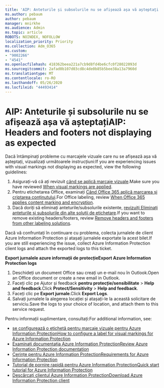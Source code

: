 ```yaml
---
title: 'AIP: Anteturile și subsolurile nu se afișează așa vă așteptați'
ms.author: pebaum
author: pebaum
manager: mnirkhe
ms.audience: Admin
ms.topic: article
ROBOTS: NOINDEX, NOFOLLOW
localization_priority: Priority
ms.collection: Adm_O365
ms.custom:
- "9002266"
- "4541"
ms.openlocfilehash: 418362beea221a7cb9d8fd4be6cfc0f28022093d
ms.sourcegitcommit: 2afad0b107d03cd8c4de0b85b5bee38a13a7960d
ms.translationtype: MT
ms.contentlocale: ro-RO
ms.lasthandoff: 05/26/2020
ms.locfileid: "44493414"
---
```

# <a name="aip-headers-and-footers-not-displaying-as-expected"></a><span data-ttu-id="871fc-102">AIP: Anteturile și subsolurile nu se afișează așa vă așteptați</span><span class="sxs-lookup"><span data-stu-id="871fc-102">AIP: Headers and footers not displaying as expected</span></span>

<span data-ttu-id="871fc-103">Dacă întâmpinați probleme cu marcajele vizuale care nu se afișează așa vă așteptați, vizualizați următoarele instrucțiuni:</span><span class="sxs-lookup"><span data-stu-id="871fc-103">If you are experiencing issues with visual markings not displaying as expected, view the following guidelines:</span></span>

1. <span data-ttu-id="871fc-104">Asigurați-vă că ați revizuit [când se aplică marcaje vizuale](https://docs.microsoft.com/azure/information-protection/configure-policy-markings#when-visual-markings-are-applied).</span><span class="sxs-lookup"><span data-stu-id="871fc-104">Make sure you have reviewed [When visual markings are applied](https://docs.microsoft.com/azure/information-protection/configure-policy-markings#when-visual-markings-are-applied).</span></span>
2. <span data-ttu-id="871fc-105">Pentru etichetarea Office, examinați [Când Office 365 aplică marcarea și criptarea conținutului](https://docs.microsoft.com/microsoft-365/compliance/sensitivity-labels-office-apps#when-office-apps-apply-content-marking-and-encryption).</span><span class="sxs-lookup"><span data-stu-id="871fc-105">For Office labeling, review [When Office 365 applies content marking and encryption](https://docs.microsoft.com/microsoft-365/compliance/sensitivity-labels-office-apps#when-office-apps-apply-content-marking-and-encryption).</span></span>
3. <span data-ttu-id="871fc-106">Dacă doriți să eliminați anteturile/subsolurile existente, [revizuiți Eliminați anteturile și subsolurile din alte soluții de etichetare](https://docs.microsoft.com/azure/information-protection/rms-client/client-admin-guide-customizations#remove-headers-and-footers-from-other-labeling-solutions).</span><span class="sxs-lookup"><span data-stu-id="871fc-106">If you want to remove existing headers/footers, review [Remove headers and footers from other labeling solutions](https://docs.microsoft.com/azure/information-protection/rms-client/client-admin-guide-customizations#remove-headers-and-footers-from-other-labeling-solutions).</span></span>

<span data-ttu-id="871fc-107">Dacă vă confruntați în continuare cu problema, colecta jurnalele de client Azure Information Protection și atașați jurnalele exportate la acest bilet.</span><span class="sxs-lookup"><span data-stu-id="871fc-107">If you are still experiencing the issue, collect Azure Information Protection client logs and attach the exported logs to this ticket.</span></span>

<span data-ttu-id="871fc-108">**Export jurnalele azure informații de protecție**</span><span class="sxs-lookup"><span data-stu-id="871fc-108">**Export Azure Information Protection logs**</span></span>

1. <span data-ttu-id="871fc-109">Deschideți un document Office sau creați un e-mail nou în Outlook.</span><span class="sxs-lookup"><span data-stu-id="871fc-109">Open an Office document or create a new email in Outlook.</span></span>
2. <span data-ttu-id="871fc-110">Faceți clic pe Ajutor și feedback **pentru protecție/sensibilitate**  >  **Help and feedback**.</span><span class="sxs-lookup"><span data-stu-id="871fc-110">Click **Protect/Sensitivity** > **Help and feedback**.</span></span>
3. <span data-ttu-id="871fc-111">Faceți clic pe **Export jurnale**.</span><span class="sxs-lookup"><span data-stu-id="871fc-111">Click **Export Logs**.</span></span>
4. <span data-ttu-id="871fc-112">Salvați jurnalele la alegerea locației și atașați-le la această solicitare de serviciu.</span><span class="sxs-lookup"><span data-stu-id="871fc-112">Save the logs to your choice of location, and attach them to this service request.</span></span>

<span data-ttu-id="871fc-113">Pentru informații suplimentare, consultați:</span><span class="sxs-lookup"><span data-stu-id="871fc-113">For additional information, see:</span></span>

- [<span data-ttu-id="871fc-114">se configurează o etichetă pentru marcaje vizuale pentru Azure Information Protection</span><span class="sxs-lookup"><span data-stu-id="871fc-114">How to configure a label for visual markings for Azure Information Protection</span></span>](https://docs.microsoft.com/azure/information-protection/configure-policy-markings)
- [<span data-ttu-id="871fc-115">Examinați documentația Azure Information Protection</span><span class="sxs-lookup"><span data-stu-id="871fc-115">Review Azure Information Protection documentation</span></span>](https://docs.microsoft.com/azure/information-protection/what-is-information-protection)
- [<span data-ttu-id="871fc-116">Cerințe pentru Azure Information Protection</span><span class="sxs-lookup"><span data-stu-id="871fc-116">Requirements for Azure Information Protection</span></span>](https://docs.microsoft.com/azure/information-protection/get-started/requirements)
- [<span data-ttu-id="871fc-117">Tutorial de pornire rapidă pentru Azure Information Protection</span><span class="sxs-lookup"><span data-stu-id="871fc-117">Quick start tutorial for Azure Information Protection</span></span>](https://docs.microsoft.com/azure/information-protection/get-started/infoprotect-quick-start-tutorial)
- [<span data-ttu-id="871fc-118">Descărcați clientul Azure Information Protection</span><span class="sxs-lookup"><span data-stu-id="871fc-118">Download Azure Information Protection client</span></span>](https://www.microsoft.com/download/details.aspx?id=53018)
